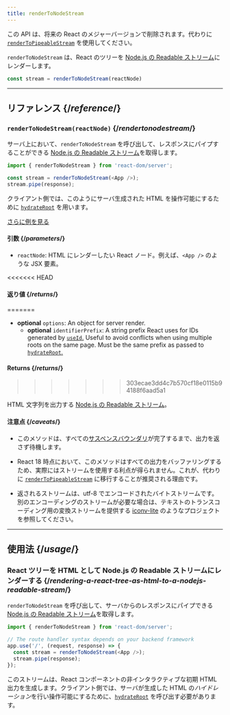 ```yaml
---
title: renderToNodeStream
---
```


<Deprecated>

この API は、将来の React のメジャーバージョンで削除されます。代わりに [`renderToPipeableStream`](/reference/react-dom/server/renderToPipeableStream) を使用してください。

</Deprecated>

<Intro>

`renderToNodeStream` は、React のツリーを [Node.js の Readable ストリーム](https://nodejs.org/api/stream.html#readable-streams)にレンダーします。

```js
const stream = renderToNodeStream(reactNode)
```

</Intro>

<InlineToc />

---

## リファレンス {/*reference*/}

### `renderToNodeStream(reactNode)` {/*rendertonodestream*/}

サーバ上において、`renderToNodeStream` を呼び出して、レスポンスにパイプすることができる [Node.js の Readable ストリーム](https://nodejs.org/api/stream.html#readable-streams)を取得します。

```js
import { renderToNodeStream } from 'react-dom/server';

const stream = renderToNodeStream(<App />);
stream.pipe(response);
```

クライアント側では、このようにサーバ生成された HTML を操作可能にするために [`hydrateRoot`](/reference/react-dom/client/hydrateRoot) を用います。

[さらに例を見る](#usage)

#### 引数 {/*parameters*/}

* `reactNode`: HTML にレンダーしたい React ノード。例えば、`<App />` のような JSX 要素。

<<<<<<< HEAD
#### 返り値 {/*returns*/}
=======
* **optional** `options`: An object for server render.
  * **optional** `identifierPrefix`: A string prefix React uses for IDs generated by [`useId`.](/reference/react/useId) Useful to avoid conflicts when using multiple roots on the same page. Must be the same prefix as passed to [`hydrateRoot`.](/reference/react-dom/client/hydrateRoot#parameters)

#### Returns {/*returns*/}
>>>>>>> 303ecae3dd4c7b570cf18e0115b94188f6aad5a1

HTML 文字列を出力する [Node.js の Readable ストリーム](https://nodejs.org/api/stream.html#readable-streams)。

#### 注意点 {/*caveats*/}

* このメソッドは、すべての[サスペンスバウンダリ](/reference/react/Suspense)が完了するまで、出力を返さず待機します。

* React 18 時点において、このメソッドはすべての出力をバッファリングするため、実際にはストリームを使用する利点が得られません。これが、代わりに [`renderToPipeableStream`](/reference/react-dom/server/renderToPipeableStream) に移行することが推奨される理由です。

* 返されるストリームは、utf-8 でエンコードされたバイトストリームです。別のエンコーディングのストリームが必要な場合は、テキストのトランスコーディング用の変換ストリームを提供する [iconv-lite](https://www.npmjs.com/package/iconv-lite) のようなプロジェクトを参照してください。

---

## 使用法 {/*usage*/}

### React ツリーを HTML として Node.js の Readable ストリームにレンダーする {/*rendering-a-react-tree-as-html-to-a-nodejs-readable-stream*/}

`renderToNodeStream` を呼び出して、サーバからのレスポンスにパイプできる [Node.js の Readable ストリーム](https://nodejs.org/api/stream.html#readable-streams)を取得します。

```js {5-6}
import { renderToNodeStream } from 'react-dom/server';

// The route handler syntax depends on your backend framework
app.use('/', (request, response) => {
  const stream = renderToNodeStream(<App />);
  stream.pipe(response);
});
```

このストリームは、React コンポーネントの非インタラクティブな初期 HTML 出力を生成します。クライアント側では、サーバが生成した HTML の*ハイドレーション*を行い操作可能にするために、[`hydrateRoot`](/reference/react-dom/client/hydrateRoot) を呼び出す必要があります。
